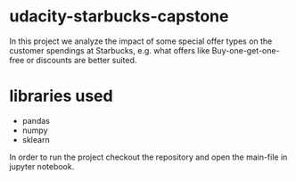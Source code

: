# udacity-starbucks-capstone

In this project we analyze the impact of some special offer types on the customer spendings at Starbucks, e.g. what offers like Buy-one-get-one-free or discounts are better suited.

# libraries used
- pandas
- numpy
- sklearn


In order to run the project checkout the repository and open the main-file in jupyter notebook.
